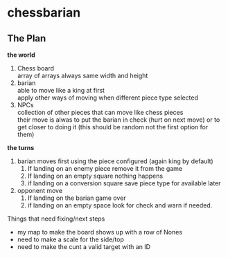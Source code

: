# chessbarian

**The Plan**
 - 
**the world**
1. Chess board <br>
    array of arrays always same width and height <br>
2. barian <br>
    able to move like a king at first <br>
    apply other ways of moving when different piece type selected<br>
3. NPCs<br>
    collection of other pieces that can move like chess pieces<br>
    their move is alwas to put the barian in check (hurt on next move) or to get closer to doing it (this should be random not the first option for them)<br>

**the turns**
1. barian moves first using the piece configured (again king by default)
    1. If landing on an enemy piece remove it from the game
    2. If landing on an empty square nothing happens
    3. if landing on a conversion square save piece type for available later
2. opponent move 
    1. If landing on the barian game over
    2. if landing on an empty space look for check and warn if needed.
    

Things that need fixing/next steps <br>
 - my map to make the board shows up with a row of Nones
 - need to make a scale for the side/top
 - need to make the cunt a valid target with an ID
